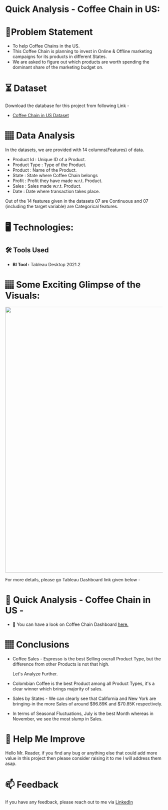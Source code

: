 # Quick Analysis - Coffee Chain in US:

# 📝Problem Statement
* To help Coffee Chains in the US.
* This Coffee Chain is planning to invest in Online & Offline marketing campaigns for its products in different States.
* We are asked to figure out which products are worth spending the dominant share of the marketing budget on.

# ⏳ Dataset
Download the database for this project from following Link -
* [Coffee Chain in US Dataset](https://github.com/Lokesh-Attarde/Quick-Analysis_Coffee-Chain-in-US/blob/bc02a8da15ee178a415bfea31e2daf72af47868f/CoffeeChain-SimplifiedData.csv)

# 🏽‍ Data Analysis
In the datasets, we are provided with 14 columns(Features) of data.

* Product Id : Unique ID of a Product.
* Product Type : Type of the Product.
* Product : Name of the Product.
* State : State where Coffee Chain belongs
* Profit : Profit they have made w.r.t. Product.
* Sales : Sales made w.r.t. Product.
* Date : Date where transaction takes place.

Out of the 14 features given in the datasets 07 are Continuous and 07 (including the target variable) are Categorical features.

# 🖥️ Technologies:
## 🛠️ Tools Used
* **BI Tool :** Tableau Desktop 2021.2

# 🏽‍ Some Exciting Glimpse of the Visuals:
<p align="center">
  <img width="1437" height="850" src="https://user-images.githubusercontent.com/84115928/139469628-9b5e71b6-ffff-4448-a00e-e117a4776c4a.gif">
</p>

For more details, please go Tableau Dashboard link given below -

# 🎯 Quick Analysis - Coffee Chain in US -
- 🌱 You can have a look on Coffee Chain Dashboard [here.](https://public.tableau.com/views/UpdatedQuickAnalysisCoffeeChaininUS/Dashboard1CoffeeChainQuickAnalysis?:language=en-US&:display_count=n&:origin=viz_share_link)

# 🏽‍ Conclusions
* Coffee Sales - Espresso is the best Selling overall Product Type, but the difference from other Products is not that high.
  
  Let's Analyze Further.

* Colombian Coffee is the best Product among all Product Types, it's a clear winner which brings majority of sales.
* Sales by States - We can clearly see that California and New York are bringing-in the more Sales of around $96.89K and $70.85K respectively.
* In terms of Seasonal Fluctuations, July is the best Month whereas in November, we see the most slump in Sales.

# 🎉 Help Me Improve
Hello Mr. Reader, if you find any bug or anything else that could add more value in this project then please consider raising it to me I will address them asap.
  
# 📫 Feedback
If you have any feedback, please reach out to me via [LinkedIn](https://www.linkedin.com/in/lokesh-attarde-145086141/)
